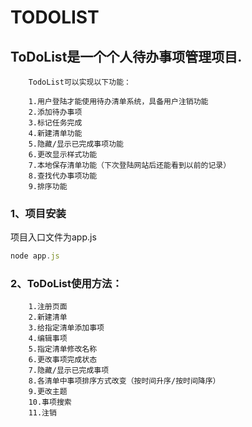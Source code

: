 TODOLIST
==========

## ToDoList是一个个人待办事项管理项目.

        TodoList可以实现以下功能：

        1.用户登陆才能使用待办清单系统，具备用户注销功能
        2.添加待办事项
        3.标记任务完成
        4.新建清单功能
        5.隐藏/显示已完成事项功能
        6.更改显示样式功能
        7.本地保存清单功能（下次登陆网站后还能看到以前的记录）
        8.查找代办事项功能
        9.排序功能

### 1、项目安装
项目入口文件为app.js</br>

```js
node app.js
```

### 2、ToDoList使用方法：

        1.注册页面
        2.新建清单
        3.给指定清单添加事项
        4.编辑事项
        5.指定清单修改名称
        6.更改事项完成状态
        7.隐藏/显示已完成事项
        8.各清单中事项排序方式改变（按时间升序/按时间降序）
        9.更改主题
        10.事项搜索
        11.注销
